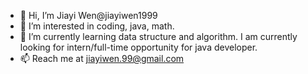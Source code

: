 - 👋 Hi, I’m Jiayi Wen@jiayiwen1999
- 👀 I’m interested in coding, java, math. 
- 🌱 I’m currently learning data structure and algorithm. I am currently looking for intern/full-time opportunity for java developer.
- 📫 Reach me at jiayiwen.99@gmail.com

<!---
jiayiwen1999/jiayiwen1999 is a ✨ special ✨ repository because its `README.md` (this file) appears on your GitHub profile.
You can click the Preview link to take a look at your changes.
--->

